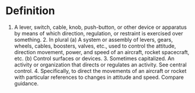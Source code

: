 # Definition

1.  A lever, switch, cable, knob, push-button, or other device or
    apparatus by means of which direction, regulation, or restraint is
    exercised over something. 2. In plural (a) A system or assembly of
    levers, gears, wheels, cables, boosters, valves, etc., used to
    control the attitude, direction movement, power, and speed of an
    aircraft, rocket spacecraft, etc. (b) Control surfaces or
    devices. 3. Sometimes capitalized. An activity or organization that
    directs or regulates an activity. See central control. 4.
    Specifically, to direct the movements of an aircraft or rocket with
    particular references to changes in attitude and speed. Compare
    guidance.
